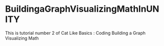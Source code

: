 # BuildingaGraphVisualizingMathInUNITY
 This is tutorial number 2 of Cat Like Basics :  Coding Building a Graph Visualizing Math
